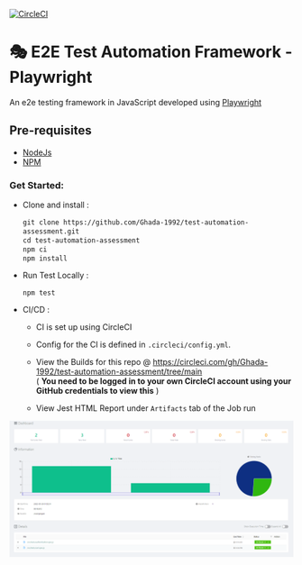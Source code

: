 [![CircleCI](https://circleci.com/gh/Ghada-1992/test-automation-assessment/tree/main.svg?style=svg&circle-token=42b2c4f0d153e6f18970bacd1b075f4455272c73)](https://circleci.com/gh/Ghada-1992/test-automation-assessment/tree/main)

# 🎭 E2E Test Automation Framework - Playwright

An e2e testing framework in JavaScript developed using [Playwright](https://playwright.dev/)

## Pre-requisites

-   [NodeJs](https://nodejs.org/en/)
-   [NPM](https://www.npmjs.com/)

### Get Started:

-   Clone and install :

    ```
    git clone https://github.com/Ghada-1992/test-automation-assessment.git
    cd test-automation-assessment
    npm ci
    npm install
    ```

-   Run Test Locally :
    ```
    npm test
    ```

-   CI/CD :

    - CI is set up using CircleCI 

    - Config for the CI is defined in `.circleci/config.yml`.

    - View the Builds for this repo @ https://circleci.com/gh/Ghada-1992/test-automation-assessment/tree/main   
    ( **You need to be logged in to your own CircleCI account using your GitHub credentials to view this** )

    - View Jest HTML Report under `Artifacts` tab of the Job run


![Alt text](images/jest-html-report.png?raw=true "Report Artifacts")
